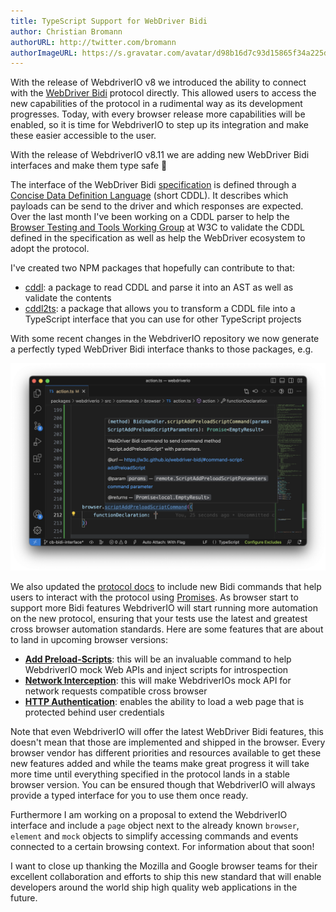```yaml
---
title: TypeScript Support for WebDriver Bidi
author: Christian Bromann
authorURL: http://twitter.com/bromann
authorImageURL: https://s.gravatar.com/avatar/d98b16d7c93d15865f34a225dd4b1254?s=80
---
```


With the release of WebdriverIO v8 we introduced the ability to connect with the [WebDriver Bidi](https://w3c.github.io/webdriver-bidi/) protocol directly. This allowed users to access the new capabilities of the protocol in a rudimental way as its development progresses. Today, with every browser release more capabilities will be enabled, so it is time for WebdriverIO to step up its integration and make these easier accessible to the user.

With the release of WebdriverIO v8.11 we are adding new WebDriver Bidi interfaces and make them type safe 🎉

The interface of the WebDriver Bidi [specification](https://w3c.github.io/webdriver-bidi/) is defined through a [Concise Data Definition Language](https://www.rfc-editor.org/rfc/rfc8610.html) (short CDDL). It describes which payloads can be send to the driver and which responses are expected. Over the last month I've been working on a CDDL parser to help the [Browser Testing and Tools Working Group](https://www.w3.org/groups/wg/browser-tools-testing) at W3C to validate the CDDL defined in the specification as well as help the WebDriver ecosystem to adopt the protocol.

I've created two NPM packages that hopefully can contribute to that:

- [cddl](https://www.npmjs.com/package/cddl): a package to read CDDL and parse it into an AST as well as validate the contents
- [cddl2ts](https://www.npmjs.com/package/cddl2ts): a package that allows you to transform a CDDL file into a TypeScript interface that you can use for other TypeScript projects

With some recent changes in the WebdriverIO repository we now generate a perfectly typed WebDriver Bidi interface thanks to those packages, e.g.

![WebDriver Bidi TypeScript Support](assets/bidi.png)

We also updated the [protocol docs](/docs/api/webdriverBidi) to include new Bidi commands that help users to interact with the protocol using [Promises](https://developer.mozilla.org/en-US/docs/Web/JavaScript/Reference/Global_Objects/Promise). As browser start to support more Bidi features WebdriverIO will start running more automation on the new protocol, ensuring that your tests use the latest and greatest cross browser automation standards. Here are some features that are about to land in upcoming browser versions:

- [__Add Preload-Scripts__](https://w3c.github.io/webdriver-bidi/#command-script-addPreloadScript): this will be an invaluable command to help WebdriverIO mock Web APIs and inject scripts for introspection
- [__Network Interception__](https://github.com/w3c/webdriver-bidi/pull/429): this will make WebdriverIOs mock API for network requests compatible cross browser
- [__HTTP Authentication__](https://github.com/w3c/webdriver-bidi/issues/66): enables the ability to load a web page that is protected behind user credentials

Note that even WebdriverIO will offer the latest WebDriver Bidi features, this doesn't mean that those are implemented and shipped in the browser. Every browser vendor has different priorities and resources available to get these new features added and while the teams make great progress it will take more time until everything specified in the protocol lands in a stable browser version. You can be ensured though that WebdriverIO will always provide a typed interface for you to use them once ready.

Furthermore I am working on a proposal to extend the WebdriverIO interface and include a `page` object next to the already known `browser`, `element` and `mock` objects to simplify accessing commands and events connected to a certain browsing context. For information about that soon!

I want to close up thanking the Mozilla and Google browser teams for their excellent collaboration and efforts to ship this new standard that will enable developers around the world ship high quality web applications in the future.
